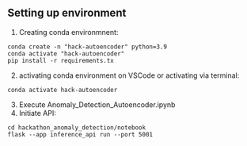 ## Setting up environment
1. Creating conda environmnent:
```
conda create -n "hack-autoencoder" python=3.9
conda activate "hack-autoencoder"
pip install -r requirements.tx
```
2. activating conda environment on VSCode or activating via terminal:
```
conda activate hack-autoencoder
```
3. Execute Anomaly_Detection_Autoencoder.ipynb
4. Initiate API:
```
cd hackathon_anomaly_detection/notebook
flask --app inference_api run --port 5001
```